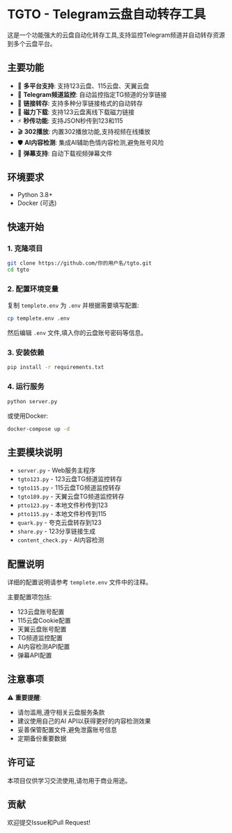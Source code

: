 # TGTO - Telegram云盘自动转存工具

这是一个功能强大的云盘自动化转存工具,支持监控Telegram频道并自动转存资源到多个云盘平台。

## 主要功能

- 🔄 **多平台支持**: 支持123云盘、115云盘、天翼云盘
- 📡 **Telegram频道监控**: 自动监控指定TG频道的分享链接
- 🔗 **链接转存**: 支持多种分享链接格式的自动转存
- 🧲 **磁力下载**: 支持123云盘离线下载磁力链接
- ⚡ **秒传功能**: 支持JSON秒传到123和115
- 🎬 **302播放**: 内置302播放功能,支持视频在线播放
- 🛡️ **AI内容检测**: 集成AI辅助色情内容检测,避免账号风险
- 📝 **弹幕支持**: 自动下载视频弹幕文件

## 环境要求

- Python 3.8+
- Docker (可选)

## 快速开始

### 1. 克隆项目

```bash
git clone https://github.com/你的用户名/tgto.git
cd tgto
```

### 2. 配置环境变量

复制 `templete.env` 为 `.env` 并根据需要填写配置:

```bash
cp templete.env .env
```

然后编辑 `.env` 文件,填入你的云盘账号密码等信息。

### 3. 安装依赖

```bash
pip install -r requirements.txt
```

### 4. 运行服务

```bash
python server.py
```

或使用Docker:

```bash
docker-compose up -d
```

## 主要模块说明

- `server.py` - Web服务主程序
- `tgto123.py` - 123云盘TG频道监控转存
- `tgto115.py` - 115云盘TG频道监控转存
- `tgto189.py` - 天翼云盘TG频道监控转存
- `ptto123.py` - 本地文件秒传到123
- `ptto115.py` - 本地文件秒传到115
- `quark.py` - 夸克云盘转存到123
- `share.py` - 123分享链接生成
- `content_check.py` - AI内容检测

## 配置说明

详细的配置说明请参考 `templete.env` 文件中的注释。

主要配置项包括:
- 123云盘账号配置
- 115云盘Cookie配置
- 天翼云盘账号配置
- TG频道监控配置
- AI内容检测API配置
- 弹幕API配置

## 注意事项

⚠️ **重要提醒**:
- 请勿滥用,遵守相关云盘服务条款
- 建议使用自己的AI API以获得更好的内容检测效果
- 妥善保管配置文件,避免泄露账号信息
- 定期备份重要数据

## 许可证

本项目仅供学习交流使用,请勿用于商业用途。

## 贡献

欢迎提交Issue和Pull Request!

